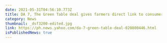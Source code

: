 ```yaml
---
date: 2021-05-31T04:56:10.773Z
title: DA 7, The Green Table deal gives farmers direct link to consumers
category: News
thumbnail: _dsf3200-edited.jpg
link: https://ph.news.yahoo.com/da-7-green-table-deal-020800446.html
isPublishedNews: true
---
```

